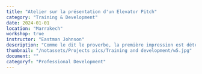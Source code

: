 ```yaml
---
title: "Atelier sur la présentation d'un Elevator Pitch"
category: "Training & Development"
date: 2024-01-01
location: "Marrakech"
workshop: true
instructor: "Eastman Johnson"
description: "Comme le dit le proverbe, la première impression est déterminante. Dans cet atelier, les participants apprennent l'importance de la première impression lorsqu'il s'agit de travailler en réseau et de développer des projets. Une partie essentielle de la première impression est le discours d'ascenseur, ou ce que vous dites à des partenaires et investisseurs potentiels pour leur donner une explication claire et concise de votre projet et les inciter à travailler avec vous. Les participants s'entraînent à créer de nombreux types de discours d'ascenseur, y compris pour les médias sociaux. Les participants s'exercent également à ces présentations et reçoivent des ressources supplémentaires à la fin de la formation."
thumbnail: "/notassets/Projects pics/Training and development/w5.jpg"
document: ""
categoryf: "Professional Development"
---
```

